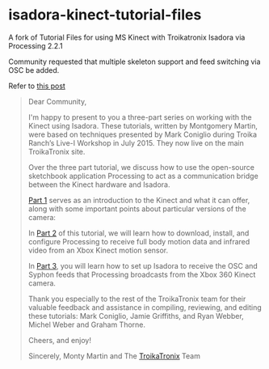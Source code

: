 # isadora-kinect-tutorial-files
A fork of Tutorial Files for using MS Kinect with Troikatronix Isadora via Processing 2.2.1

Community requested that multiple skeleton support and feed switching via OSC be added.

Refer to [this post](http://troikatronix.com/community/#/discussion/2462/kinect-isadora-tutorials-now-available)

>Dear Community,
>
>I'm happy to present to you a three-part series on working with the Kinect using 
>Isadora. These tutorials, written by Montgomery Martin, were based on techniques 
>presented by Mark Coniglio during Troika Ranch’s Live-I Workshop in July 2015. 
>They now live on the main TroikaTronix site.
>
>Over the three part tutorial, we discuss how to use the open-source sketchbook 
>application Processing to act as a communication bridge between the Kinect 
>hardware and Isadora.
>
>[Part 1](http://troikatronix.com/support/kb/kinect-tutorial-part1/) serves as an 
>introduction to the Kinect and what it can offer, along with some important points 
>about particular versions of the camera:
>
>In [Part 2](http://troikatronix.com/support/kb/kinect-tutorial-part2/) of this 
>tutorial, we will learn how to download, install, and configure Processing to receive 
>full body motion data and infrared video from an Xbox Kinect motion sensor. 
>
>In [Part 3](http://troikatronix.com/support/kb/kinect-tutorial-part3/), you will learn 
>how to set up Isadora to receive the OSC and Syphon feeds that Processing broadcasts 
>from the Xbox 360 Kinect camera.
>
>Thank you especially to the rest of the TroikaTronix team for their valuable feedback 
>and assistance in compiling, reviewing, and editing these tutorials: Mark Coniglio, 
>Jamie Griffiths, and Ryan Webber, Michel Weber and Graham Thorne.
>
>Cheers, and enjoy!
>
>Sincerely,
>Monty Martin and The [TroikaTronix](http://troikatronix.com/community/) Team
